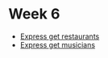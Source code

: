 # Week 6
- [Express get restaurants](https://github.com/hinkleydev/express-get-restaurants)
- [Express get musicians](https://github.com/hinkleydev/express-get-musicians)
